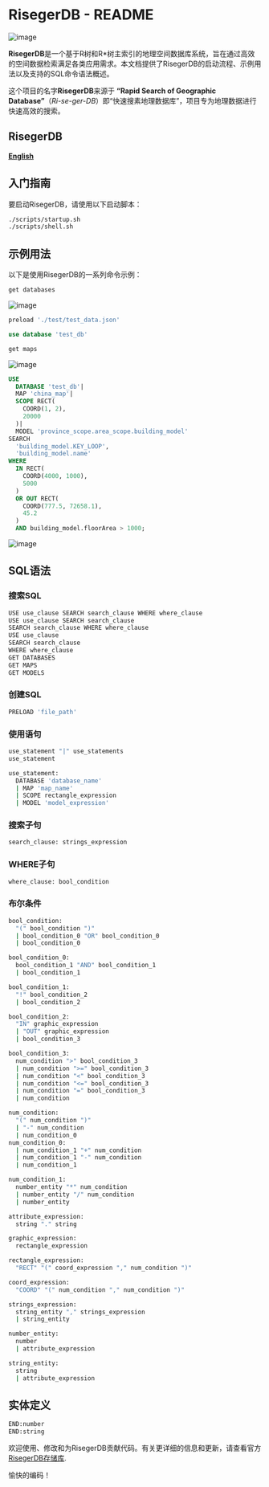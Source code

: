 # RisegerDB - README
![image](https://github.com/MuLeiSY2021/RisegerDB/assets/92205763/855c98f5-3be1-4071-aa0a-f3110833f027)

**RisegerDB**是一个基于R树和R*树主索引的地理空间数据库系统，旨在通过高效的空间数据检索满足各类应用需求。本文档提供了RisegerDB的启动流程、示例用法以及支持的SQL命令语法概述。

这个项目的名字**RisegerDB**来源于 **“Rapid Search of Geographic Database”**（*Ri-se-ger-DB*）即“快速搜素地理数据库”，项目专为地理数据进行快速高效的搜索。
## RisegerDB

**[English](README-eng.md)**  

## 入门指南

要启动RisegerDB，请使用以下启动脚本：

```bash
./scripts/startup.sh
./scripts/shell.sh
```

## 示例用法

以下是使用RisegerDB的一系列命令示例：
```sql
get databases
```
![image](https://github.com/MuLeiSY2021/RisegerDB/assets/92205763/726efafa-93e0-4c51-abec-28e48ae57030)

```sql
preload './test/test_data.json'

use database 'test_db'

get maps
```
![image](https://github.com/MuLeiSY2021/RisegerDB/assets/92205763/2024c928-708f-457d-8f1f-d498c841953a)

```sql
USE		
  DATABASE 'test_db'|		
  MAP 'china_map'|		
  SCOPE RECT(		
    COORD(1, 2),		
    20000		
  )|		
  MODEL 'province_scope.area_scope.building_model'		
SEARCH		
  'building_model.KEY_LOOP',		
  'building_model.name'		
WHERE		
  IN RECT(		
    COORD(4000, 1000),		
    5000		
  )		
  OR OUT RECT(		
    COORD(777.5, 72658.1),		
    45.2		
  )		
  AND building_model.floorArea > 1000;
```

![image](https://github.com/MuLeiSY2021/RisegerDB/assets/92205763/e3897021-81fd-49ca-a585-72e1bf05fea8)


## SQL语法

### 搜索SQL

```bash
USE use_clause SEARCH search_clause WHERE where_clause
USE use_clause SEARCH search_clause
SEARCH search_clause WHERE where_clause
USE use_clause
SEARCH search_clause
WHERE where_clause
GET DATABASES
GET MAPS
GET MODELS
```

### 创建SQL

```bash
PRELOAD 'file_path'
```

### 使用语句

```bash
use_statement "|" use_statements
use_statement

use_statement:
  DATABASE 'database_name'
  | MAP 'map_name'
  | SCOPE rectangle_expression
  | MODEL 'model_expression'
```

### 搜索子句

```bash
search_clause: strings_expression
```

### WHERE子句

```bash
where_clause: bool_condition
```

### 布尔条件

```bash
bool_condition:
  "(" bool_condition ")"
  | bool_condition_0 "OR" bool_condition_0
  | bool_condition_0

bool_condition_0:
  bool_condition_1 "AND" bool_condition_1
  | bool_condition_1

bool_condition_1:
  "!" bool_condition_2
  | bool_condition_2

bool_condition_2:
  "IN" graphic_expression
  | "OUT" graphic_expression
  | bool_condition_3

bool_condition_3:
  num_condition ">" bool_condition_3
  | num_condition ">=" bool_condition_3
  | num_condition "<" bool_condition_3
  | num_condition "<=" bool_condition_3
  | num_condition "=" bool_condition_3
  | num_condition

num_condition:
  "(" num_condition ")"
  | "-" num_condition
  | num_condition_0
num_condition_0:
  | num_condition_1 "+" num_condition
  | num_condition_1 "-" num_condition
  | num_condition_1

num_condition_1:
  number_entity "*" num_condition
  | number_entity "/" num_condition
  | number_entity

attribute_expression:
  string "." string

graphic_expression:
  rectangle_expression

rectangle_expression:
  "RECT" "(" coord_expression "," num_condition ")"

coord_expression:
  "COORD" "(" num_condition "," num_condition ")"

strings_expression:
  string_entity "," strings_expression
  | string_entity

number_entity:
  number
  | attribute_expression

string_entity:
  string
  | attribute_expression
```

## 实体定义

```bash
END:number
END:string
```

欢迎使用、修改和为RisegerDB贡献代码。有关更详细的信息和更新，请查看官方 [RisegerDB存储库](https://github.com/your_username/risegerdb).

愉快的编码！

